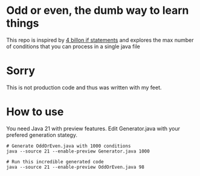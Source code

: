 # Odd or even, the dumb way to learn things
This repo is inspired by [4 billon if statements](https://andreasjhkarlsson.github.io/jekyll/update/2023/12/27/4-billion-if-statements.html) and explores the max number of conditions that you can process in a single java file

# Sorry
This is not production code and thus was written with my feet.

# How to use
You need Java 21 with preview features.
Edit Generator.java with your prefered generation stategy.
```
# Generate OddOrEven.java with 1000 conditions
java --source 21 --enable-preview Generator.java 1000 

# Run this incredible generated code
java --source 21 --enable-preview OddOrEven.java 98 
```

